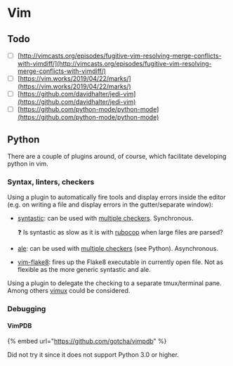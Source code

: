 # Vim

## Todo

* [ ] [http://vimcasts.org/episodes/fugitive-vim-resolving-merge-conflicts-with-vimdiff/](http://vimcasts.org/episodes/fugitive-vim-resolving-merge-conflicts-with-vimdiff/) 
* [ ] [https://vim.works/2019/04/22/marks/](https://vim.works/2019/04/22/marks/)
* [ ] [https://github.com/davidhalter/jedi-vim](https://github.com/davidhalter/jedi-vim)
* [ ] [https://github.com/python-mode/python-mode](https://github.com/python-mode/python-mode)

## Python

There are a couple of plugins around, of course, which facilitate developing python in vim.

### Syntax, linters, checkers

Using a plugin to automatically fire tools and display errors inside the editor \(e.g. on writing a file and display errors in the gutter/separate window\):

* [syntastic](https://github.com/vim-syntastic/syntastic): can be used with [multiple checkers](https://github.com/vim-syntastic/syntastic/tree/master/syntax_checkers/python). Synchronous. 

  ❓ Is syntastic as slow as it is with [rubocop](https://github.com/rubocop-hq/rubocop) when large files are parsed?

* [ale](https://github.com/dense-analysis/ale): can be used with [multiple checkers](https://github.com/dense-analysis/ale/blob/master/supported-tools.md) \(see Python\). Asynchronous.
* [vim-flake8](https://github.com/nvie/vim-flake8): fires up the Flake8 executable in currently open file. Not as flexible as the more generic syntastic and ale.

Using a plugin to delegate the checking to a separate tmux/terminal pane. Among others [vimux](https://github.com/benmills/vimux) could be considered.

### Debugging

#### VimPDB

{% embed url="https://github.com/gotcha/vimpdb" %}

Did not try it since it does not support Python 3.0 or higher.



